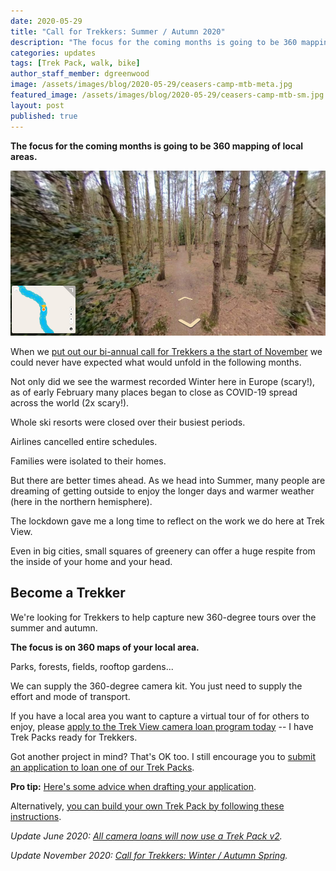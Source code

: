 ```yaml
---
date: 2020-05-29
title: "Call for Trekkers: Summer / Autumn 2020"
description: "The focus for the coming months is going to be 360 mapping of local areas."
categories: updates
tags: [Trek Pack, walk, bike]
author_staff_member: dgreenwood
image: /assets/images/blog/2020-05-29/ceasers-camp-mtb-meta.jpg
featured_image: /assets/images/blog/2020-05-29/ceasers-camp-mtb-sm.jpg
layout: post
published: true
---
```


**The focus for the coming months is going to be 360 mapping of local areas.**

<img class="img-fluid" src="/assets/images/blog/2020-05-29/ceasers-camp-mtb-sm.jpg" alt="Ceasers Camp Mountain Bike Virtual Tour" title="Ceasers Camp Mountain Bike Virtual Tour" />

When we [put out our bi-annual call for Trekkers a the start of November](/blog/2019/call-for-trekkers-winter-spring) we could never have expected what would unfold in the following months.

Not only did we see the warmest recorded Winter here in Europe (scary!), as of early February many places began to close as COVID-19 spread across the world (2x scary!).

Whole ski resorts were closed over their busiest periods.

Airlines cancelled entire schedules.

Families were isolated to their homes.

But there are better times ahead. As we head into Summer, many people are dreaming of getting outside to enjoy the longer days and warmer weather (here in the northern hemisphere).

The lockdown gave me a long time to reflect on the work we do here at Trek View.

Even in big cities, small squares of greenery can offer a huge respite from the inside of your home and your head.

## Become a Trekker

We're looking for Trekkers to help capture new 360-degree tours over the summer and autumn.

**The focus is on 360 maps of your local area.**

Parks, forests, fields, rooftop gardens...

We can supply the 360-degree camera kit. You just need to supply the effort and mode of transport.

If you have a local area you want to capture a virtual tour of for others to enjoy, please [apply to the Trek View camera loan program today](/loan) -- I have Trek Packs ready for Trekkers.

Got another project in mind? That's OK too. I still encourage you to [submit an application to loan one of our Trek Packs](/loan).

**Pro tip:** [Here's some advice when drafting your application](/blog/2019/how-to-make-successful-trek-pack-loan-application/).

Alternatively, [you can build your own Trek Pack by following these instructions](/trek-pack).

_Update June 2020: [All camera loans will now use a Trek Pack v2](/blog/2020/announcing-trek-pack-v2)._

_Update November 2020: [Call for Trekkers: Winter / Autumn Spring](/blog/2020/call-for-trekkers-winter-spring)._